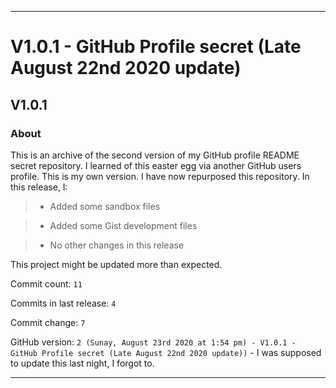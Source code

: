 
***

# V1.0.1 - GitHub Profile secret (Late August 22nd 2020 update)

## V1.0.1

### About

This is an archive of the second version of my GitHub profile README secret repository. I learned of this easter egg via another GitHub users profile. This is my own version. I have now repurposed this repository. In this release, I:

> * Added some sandbox files

> * Added some Gist development files

> * No other changes in this release

This project might be updated more than expected.

Commit count: `11`

Commits in last release: `4`

Commit change: `7`

GitHub version: `2 (Sunay, August 23rd 2020 at 1:54 pm) - V1.0.1 - GitHub Profile secret (Late August 22nd 2020 update))` - I was supposed to update this last night, I forgot to.

***
